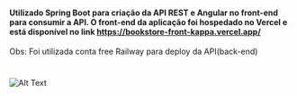 #### Utilizado Spring Boot para criação da API REST e Angular no front-end para consumir a API. O front-end da aplicação foi hospedado no Vercel e está disponível no link https://bookstore-front-kappa.vercel.app/

Obs: Foi utilizada conta free Railway para deploy da API(back-end)
#

![Alt Text](http://g.recordit.co/faCsNo4YhT.gif)
